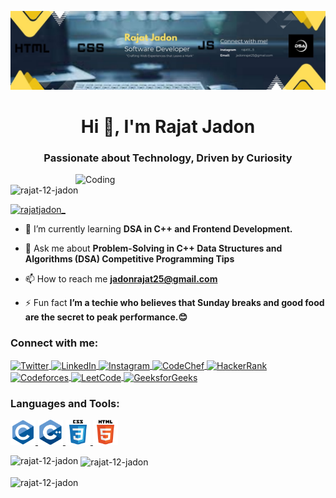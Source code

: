 ![logo](https://github.com/rajat-12-jadon/rajat-12-jadon/blob/main/0eb023b2-61d4-46c5-acac-2ca6ebd78032.jpeg)
<h1 align="center">Hi 👋, I'm Rajat Jadon</h1>
<h3 align="center">Passionate about Technology, Driven by Curiosity</h3>

<img align = "right" alt = "Coding" width = "400" src="https://camo.githubusercontent.com/edd6a178ee6a4b30c0bf595da631485f25e8a863620e3efe386969cc11e70bc3/68747470733a2f2f7374617469632e7769787374617469632e636f6d2f6d656469612f6262653634325f36323431346535306265663334636532386462316166616266353566313765637e6d76322e676966" >

<p align="left"> <img src="https://komarev.com/ghpvc/?username=rajat-12-jadon&label=Profile%20views&color=0e75b6&style=flat" alt="rajat-12-jadon" /> </p>

<p align="left"> <a href="https://twitter.com/rajatjadon_" target="blank"><img src="https://img.shields.io/twitter/follow/rajatjadon_?logo=twitter&style=for-the-badge" alt="rajatjadon_" /></a> </p>

- 🌱 I’m currently learning **DSA in C++ and Frontend Development.**

- 💬 Ask me about **Problem-Solving in C++ Data Structures and Algorithms (DSA) Competitive Programming Tips**

- 📫 How to reach me **jadonrajat25@gmail.com**

- ⚡ Fun fact **I’m a techie who believes that Sunday breaks and good food are the secret to peak performance.😊**

<h3 align="left">Connect with me:</h3>
<p align="left">
<a href="https://twitter.com/rajatjadon_" target="_blank">
  <img align="center" src="https://raw.githubusercontent.com/rahuldkjain/github-profile-readme-generator/master/src/images/icons/Social/twitter.svg" alt="Twitter" height="30" width="40" />
</a>
<a href="https://www.linkedin.com/in/rajat-jadon-747492261/" target="_blank">
  <img align="center" src="https://raw.githubusercontent.com/rahuldkjain/github-profile-readme-generator/master/src/images/icons/Social/linked-in-alt.svg" alt="LinkedIn" height="30" width="40" />
</a>
<a href="https://www.instagram.com/rajattt_.5/?hl=en" target="_blank">
  <img align="center" src="https://raw.githubusercontent.com/rahuldkjain/github-profile-readme-generator/master/src/images/icons/Social/instagram.svg" alt="Instagram" height="30" width="40" />
</a>
<a href="https://www.codechef.com/users/goofy_bear_13" target="_blank">
  <img align="center" src="https://cdn.jsdelivr.net/npm/simple-icons@3.1.0/icons/codechef.svg" alt="CodeChef" height="30" width="40" />
</a>
<a href="https://www.hackerrank.com/jadonrajat25" target="_blank">
  <img align="center" src="https://raw.githubusercontent.com/rahuldkjain/github-profile-readme-generator/master/src/images/icons/Social/hackerrank.svg" alt="HackerRank" height="30" width="40" />
</a>
<a href="https://codeforces.com/profile/raj_coder12" target="_blank">
  <img align="center" src="https://raw.githubusercontent.com/rahuldkjain/github-profile-readme-generator/master/src/images/icons/Social/codeforces.svg" alt="Codeforces" height="30" width="40" />
</a>
<a href="https://leetcode.com/jadonrajat25/" target="_blank">
  <img align="center" src="https://raw.githubusercontent.com/rahuldkjain/github-profile-readme-generator/master/src/images/icons/Social/leet-code.svg" alt="LeetCode" height="30" width="40" />
</a>
<a href="https://auth.geeksforgeeks.org/user/jadonrajat25/" target="_blank">
  <img align="center" src="https://raw.githubusercontent.com/rahuldkjain/github-profile-readme-generator/master/src/images/icons/Social/geeks-for-geeks.svg" alt="GeeksforGeeks" height="30" width="40" />
</a>

</p>

<h3 align="left">Languages and Tools:</h3>
<p align="left"> <a href="https://www.cprogramming.com/" target="_blank" rel="noreferrer"> <img src="https://raw.githubusercontent.com/devicons/devicon/master/icons/c/c-original.svg" alt="c" width="40" height="40"/> </a> <a href="https://www.w3schools.com/cpp/" target="_blank" rel="noreferrer"> <img src="https://raw.githubusercontent.com/devicons/devicon/master/icons/cplusplus/cplusplus-original.svg" alt="cplusplus" width="40" height="40"/> </a> <a href="https://www.w3schools.com/css/" target="_blank" rel="noreferrer"> <img src="https://raw.githubusercontent.com/devicons/devicon/master/icons/css3/css3-original-wordmark.svg" alt="css3" width="40" height="40"/> </a> <a href="https://www.w3.org/html/" target="_blank" rel="noreferrer"> <img src="https://raw.githubusercontent.com/devicons/devicon/master/icons/html5/html5-original-wordmark.svg" alt="html5" width="40" height="40"/> </a> </p>

<p><img align="left" src="https://github-readme-stats.vercel.app/api/top-langs?username=rajat-12-jadon&show_icons=true&locale=en&layout=compact" alt="rajat-12-jadon" /></p>

<p>&nbsp;<img align="center" src="https://github-readme-stats.vercel.app/api?username=rajat-12-jadon&show_icons=true&locale=en" alt="rajat-12-jadon" /></p>

<p><img align="center" src="https://github-readme-streak-stats.herokuapp.com/?user=rajat-12-jadon&" alt="rajat-12-jadon" /></p>
